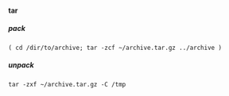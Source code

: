#### tar

##### pack

    ( cd /dir/to/archive; tar -zcf ~/archive.tar.gz ../archive )

##### unpack

    tar -zxf ~/archive.tar.gz -C /tmp
